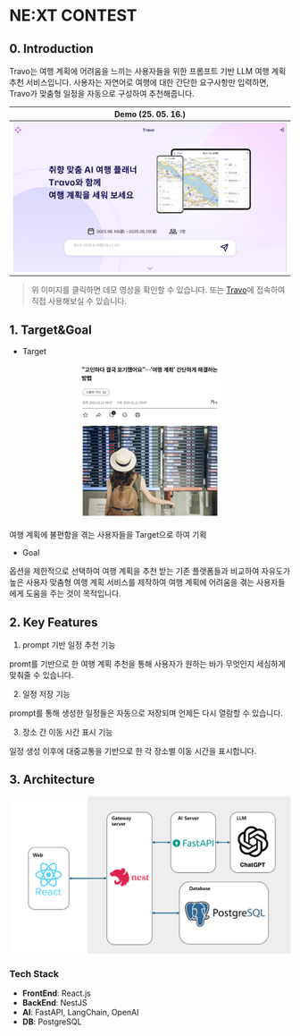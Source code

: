 # NE:XT CONTEST

## 0. Introduction

Travo는 여행 계획에 어려움을 느끼는 사용자들을 위한 프롬프트 기반 LLM 여행 계획 추천 서비스입니다. 사용자는 자연어로 여행에 대한 간단한 요구사항만 입력하면, Travo가 맞춤형 일정을 자동으로 구성하여 추천해줍니다.

| **Demo (25. 05. 16.)**                         |
| ---------------------------------------------- |
| [![demo](./Images/home.png)](https://youtu.be) |

> 위 이미지를 클릭하면 데모 영상을 확인할 수 있습니다. 또는 [Travo](https://travo.kr)에 접속하여 직접 사용해보실 수 있습니다.

## 1. Target&Goal

- Target
<div align='center'>
  <img src='./Images/evidence1.png' width= "50%" height="auto"></img>
  <img src='./Images/evidence2.png' width= "50%" height="auto"></img>
</div>

여행 계획에 불편함을 겪는 사용자들을 Target으로 하여 기획

- Goal

옵션을 제한적으로 선택하여 여행 계획을 추천 받는 기존 플랫폼들과 비교하여 자유도가 높은 사용자 맞춤형 여행 계획 서비스를 제작하여 여행 계획에 어려움을 겪는 사용자들에게 도움을 주는 것이 목적입니다.

## 2. Key Features

1. prompt 기반 일정 추천 기능

promt를 기반으로 한 여행 계획 추천을 통해 사용자가 원하는 바가 무엇인지 세심하게 맞춰줄 수 있습니다.

2. 일정 저장 기능

prompt를 통해 생성한 일정들은 자동으로 저장되며 언제든 다시 열람할 수 있습니다.

3. 장소 간 이동 시간 표시 기능

일정 생성 이후에 대중교통을 기반으로 한 각 장소별 이동 시간을 표시합니다.

## 3. Architecture

<img src="./Images/architecture.png" alt="architecture" width="700"/>

### Tech Stack

- **FrontEnd**: React.js
- **BackEnd**: NestJS
- **AI**: FastAPI, LangChain, OpenAI
- **DB**: PostgreSQL
